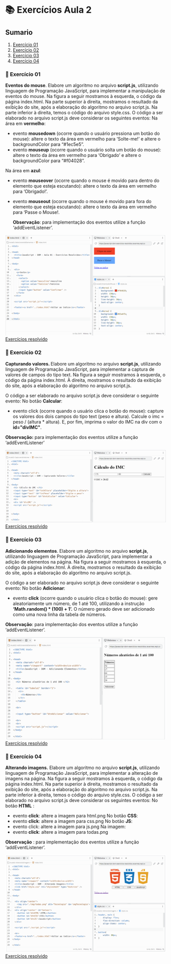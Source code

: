 # 📚 Exercícios Aula 2

## Sumario

1.  [Exercício 01](#X1)
1.  [Exercício 02](#X2)
1.  [Exercício 03](#X3)
1.  [Exercício 04](#X4)

### 📙 Exercício 01

<div id='X1'/>

<b>Eventos do mouse</b>. Elabore um algoritmo no arquivo <b>script.js</b>, utilizando linguagem de
Programação JavaScript, para implementar a manipulação de eventos do mouse.
Na figura a seguir mostramos à esquerda, o código da página index.html. Na parte superior
à direita, mostramos o resultado da exibição do site, após a elaboração do algoritmo no
arquivo script.js. Na parte inferior à direita, temos o código do arquivo style.css.
O código a ser elaborado no arquivo script.js deve considerar os seguintes eventos:
Na área em <b>vermelho</b>:

- evento <b>mousedown</b> (ocorre quando o usuário pressiona um botão do mouse): altere
  o texto da área em vermelho para ‘Solte-me!’ e altere o backgroundColor para
  “#1ec5e5”.
- evento <b>mouseup</b> (ocorre quando o usuário solta um botão do mouse): altere o texto
  da área em vermelho para ‘Obrigado’ e altere o backgroundColor para “#f04028”.

Na área em <b>azul</b>:

- evento <b>mouseover</b> (ocorre quando o mouse é movido para dentro do elemento que
  esteja escutando): altere o texto da área em vermelho para ‘Obrigado!’.
- evento <b>mouseout</b> (ocorre quando o mouse é movido para fora do elemento que
  esteja escutando): altere o texto da área em vermelho para ‘Passe o Mouse!.

  <b>Observação</b>: para implementação dos eventos utilize a função ‘addEventListener’.

![Exercício 01](/img/002.png)
[Exercícios resolvido](./Exercicios/001/)

<div id='X2'/>

### 📙 Exercício 02

<b>Capturando valores. </b>Elabore um algoritmo no arquivo <b>script.js</b>, utilizando linguagem de
Programação JavaScript, para implementar a captura de valores de campos do tipo text.
Na figura a seguir mostramos à esquerda, o código da página index.html. À direita,
mostramos o resultado da exibição do site, após a elaboração do algoritmo no arquivo
script.js.

O código a ser elaborado no arquivo script.js deve considerar o seguinte evento:
No botão <b>Calcular</b>:

- evento click (ocorre quando o usuário clica o botão do mouse): capture os valores
  dos dois campos do tipo text (peso e altura). Calcule o imc = peso / (altura \* altura).
  E, por fim, imprima o valor do IMC na div com o <b>id="divIMC"</b>.

<b>Observação:</b> para implementação dos eventos utilize a função ‘addEventListener’

![Exercício 02](/img/003.png)
[Exercícios resolvido](./Exercicios/002/)

<div id='X3'/>

### 📙 Exercício 03

<b>Adicionando elementos</b>. Elabore um algoritmo no arquivo <b>script.js</b>, utilizando linguagem
de Programação JavaScript, para implementar a adição de elementos na página.
Na figura a seguir mostramos à esquerda, o código da página index.html. À direita,
mostramos o resultado da exibição do site, após a elaboração do algoritmo no arquivo
script.js.

O código a ser elaborado no arquivo script.js deve considerar o seguinte evento:
No botão <b>Adicionar</b>:

- evento <b>click</b> (ocorre quando o usuário clica o botão do mouse): gere aleatoriamente
  um número, de 1 até 100, utilizando a instrução <b>‘Math.random() \* (100) + 1’.</b> O
  número gerado deve ser adicionado como uma nova linha da tabela de números.

<b>Observação</b>: para implementação dos eventos utilize a função ‘addEventListener’.

![Exercício 03](/img/004.png)
[Exercícios resolvido](./Exercicios/003/)

<div id='X4'/>

### 📙 Exercício 04

<b>Alterando imagens.</b> Elabore um algoritmo no arquivo <b>script.js</b>, utilizando linguagem de
Programação JavaScript, para implementar a alteração de imagens na página.
Na figura a seguir mostramos à esquerda, o código da página index.html. Na parte superior
à direita, mostramos o resultado da exibição do site, após a elaboração do algoritmo no
arquivo script.js. Na parte inferior à direita, temos o código do arquivo style.css.
O código a ser elaborado no arquivo script.js deve considerar os seguintes eventos:
No botão <b>HTML</b> :

- evento <b>click</b>: altere a imagem para html.png
  No botão <b>CSS</b>:
- evento <b>click</b>: altere a imagem para css.png
  No botão <b>JS</b>:
- evento click: altere a imagem para js.png
  Na imagem:
- evento <b>click</b>: altere a imagem para todas.png

<b>Observação</b> : para implementação dos eventos utilize a função ‘addEventListener’.

![Exercício 04](/img/005.png)
[Exercícios resolvido](./Exercicios/004/)
